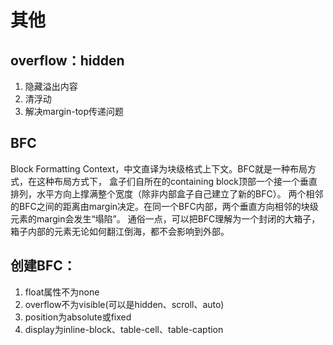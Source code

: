 # 其他

## overflow：hidden

1. 隐藏溢出内容
2. 清浮动
3. 解决margin-top传递问题


## BFC
Block Formatting Context，中文直译为块级格式上下文。BFC就是一种布局方式，在这种布局方式下，
盒子们自所在的containing block顶部一个接一个垂直排列，水平方向上撑满整个宽度（除非内部盒子自己建立了新的BFC）。
两个相邻的BFC之间的距离由margin决定。在同一个BFC内部，两个垂直方向相邻的块级元素的margin会发生“塌陷”。
通俗一点，可以把BFC理解为一个封闭的大箱子，箱子内部的元素无论如何翻江倒海，都不会影响到外部。

## 创建BFC：
1. float属性不为none
2. overflow不为visible(可以是hidden、scroll、auto)
3. position为absolute或fixed
4. display为inline-block、table-cell、table-caption